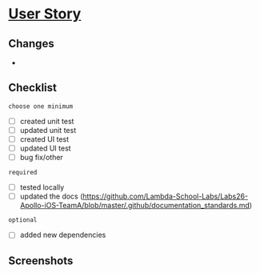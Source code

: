 # [User Story](HTTPS://TRELLO.COM) 

## Changes
-

## Checklist
`choose one minimum`
- [ ] created unit test
- [ ] updated unit test
- [ ] created UI test
- [ ] updated UI test
- [ ] bug fix/other

`required`
- [ ] tested locally
- [ ] updated the docs (https://github.com/Lambda-School-Labs/Labs26-Apollo-iOS-TeamA/blob/master/.github/documentation_standards.md)

`optional`
- [ ] added new dependencies


## Screenshots
